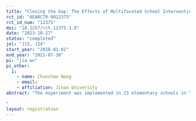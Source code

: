 ```yaml
---
title: "Closing the Gap: The Effects of Multifaceted School Intervention on Left-behind Children"
rct_id: "AEARCTR-0012375"
rct_id_num: "12375"
doi: "10.1257/rct.12375-1.0"
date: "2023-10-27"
status: "completed"
jel: "J13, J24"
start_year: "2018-01-01"
end_year: "2021-07-30"
pi: "jia wu"
pi_other:
  1:
    - name: Chunchao Wang
    - email: 
    - affiliation: Jinan University
abstract: "The experiment was implemented in 23 elementary schools in Yunmeng County in Hubei province of China. At the beginning of the spring semester in 2017–2018 school year, students from 3rd to 5th grades in the 23 schools participated in a baseline survey. Based on the information collected in the baseline survey, we can identify the left-behind children. We randomly selected 23 primary schools (145 classes) from 46 public primary schools to participate our experiment in the second semester in 2017-2018 school year. We design two treatment arms. First, video calling intervention. The video calling was directed by class head teachers, who participated in a training meeting to learn how to implement the video calling intervention. Each week, teachers spend two 10-minute sessions using their cell phones to give a video phone call to parents of left-behind children. The teacher schedules a time at the parents’ convenience, usually at lunchtime. After the time is agreed upon by the parents, the teacher takes the child to his/her office (or a spare room if there are people around) and provides their cell phone to let the child talk to their migrant parents by video call. Second, after-school tutoring intervention. After the last class in the afternoon, treated left-behind children took a 40-minute tutoring class, instructed by teachers. Each week, students have two lessons, one for Chinese and the other for mathematics. The content of class is to review the knowledge in the past days in the week. The treated children in the same grade and school were located in a spare classroom and instructed by a recruited teacher. 
"
layout: registration
---
```


